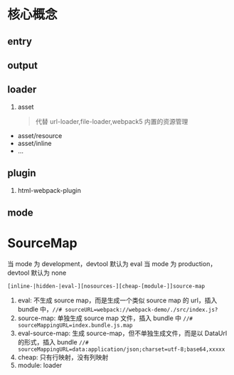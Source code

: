 # 核心概念

## entry

## output

## loader

1. asset
   > 代替 url-loader,file-loader,webpack5 内置的资源管理

- asset/resource
- asset/inline
- ...

## plugin

1.  html-webpack-plugin

## mode

# SourceMap

当 mode 为 development，devtool 默认为 eval
当 mode 为 production，devtool 默认为 none

`[inline-|hidden-|eval-][nosources-][cheap-[module-]]source-map`

1. eval: 不生成 source map，而是生成一个类似 source map 的 url，插入 bundle 中，`//# sourceURL=webpack://webpack-demo/./src/index.js?`
2. source-map: 单独生成 source map 文件，插入 bundle 中 `//# sourceMappingURL=index.bundle.js.map`
3. eval-source-map: 生成 source-map，但不单独生成文件，而是以 DataUrl 的形式，插入 bundle `//# sourceMappingURL=data:application/json;charset=utf-8;base64,xxxxx`
4. cheap: 只有行映射，没有列映射
5. module: loader
